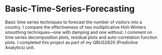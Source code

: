 # Basic-Time-Series-Forecasting
Basic time series techniques to forecast the number of visitors into a country. I compare the effectiveness of two multiplicative Holt-Winters smoothing techniques&mdash;one with damping and one without. I comment on time series decomposition plots, residual plots and auto-correlation function plots. I completed this project as part of my QBUS2820 (Predictive Analytics) unit.
